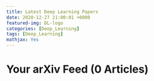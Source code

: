 ```yaml
---
title: Latest Deep Learning Papers
date: 2020-12-27 21:00:01 +0800
featured-img: DL-logo
categories: [Deep_Learning]
tags: [Deep_Learning]
mathjax: Yes
---
```


<h1>Your arXiv Feed (0 Articles)</h1>
